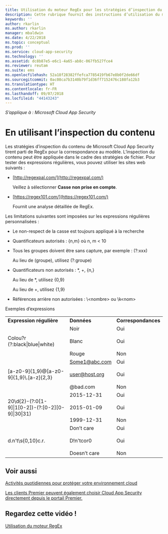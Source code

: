 ```yaml
---
title: Utilisation du moteur RegEx pour les stratégies d’inspection du contenu | Microsoft Docs
description: Cette rubrique fournit des instructions d’utilisation du moteur RegEx pour la correspondance au modèle dans les stratégies Cloud App Security.
keywords: ''
author: rkarlin
ms.author: rkarlin
manager: mbaldwin
ms.date: 4/22/2018
ms.topic: conceptual
ms.prod: ''
ms.service: cloud-app-security
ms.technology: ''
ms.assetid: dc8b87e5-e6c1-4a65-ab8c-067fb527fce4
ms.reviewer: reutam
ms.suite: ems
ms.openlocfilehash: 52a18f28382ffefca7785419fb67e8b0f2de66df
ms.sourcegitcommit: 0ac08ca7b3140b79f1d36ff7152476c188fa12b3
ms.translationtype: HT
ms.contentlocale: fr-FR
ms.lasthandoff: 09/07/2018
ms.locfileid: "44143243"
---
```

*S’applique à : Microsoft Cloud App Security*


# <a name="working-with-the-regex-engine"></a>En utilisant l’inspection du contenu
 
Les stratégies d’inspection du contenu de Microsoft Cloud App Security tirent parti de RegEx pour la correspondance au modèle. L’inspection du contenu peut être appliquée dans le cadre des stratégies de fichier. Pour tester des expressions régulières, vous pouvez utiliser les sites web suivants :  
  
-   [http://regexpal.com/](http://regexpal.com/)  
  
     Veillez à sélectionner **Casse non prise en compte**.  
  
-   [https://regex101.com/](https://regex101.com/)  
  
     Fournit une analyse détaillée de RegEx.  
  
Les limitations suivantes sont imposées sur les expressions régulières personnalisées :  
  
-   Le non-respect de la casse est toujours appliqué à la recherche  
   
-   Quantificateurs autorisés : {n,m} où n, m < 10  
  
-   Tous les groupes doivent être sans capture, par exemple : (?:xxx)  
  
     Au lieu de (groupe), utilisez (?:groupe)  
  
-   Quantificateurs non autorisés : *, +, {n,}  
  
     Au lieu de *, utilisez {0,9}  
  
     Au lieu de +, utilisez {1,9}  
  
-   Références arrière non autorisées : \\<nombre\> ou \k\<nom>  
  
Exemples d’expressions  
  

|                                                               |                                                               |                                    |
|---------------------------------------------------------------|---------------------------------------------------------------|------------------------------------|
|              <strong>Expression régulière</strong>              |                     <strong>Données</strong>                     |      <strong>Correspondances</strong>      |
|            Colou?r (?:black&#124;blue&#124;white)             |   Noir<br /><br /> Blanc<br /><br /> Rouge   | Oui<br /><br /> Oui<br /><br /> Non |
|           [a-z0-9]{1,9}@[a-z0-9]{1,9}\\.[a-z]{2,3}            | Some1@abc.com<br /><br /> user@host.org<br /><br /> @bad.com  | Oui<br /><br /> Oui<br /><br /> Non |
| 20\d{2}-(?:0[1-9]&#124;1[0-2])-(?:[0-2][0-9]&#124;30&#124;31) |   2015-12-31<br /><br /> 2015-01-09<br /><br /> 1999-12-31    | Oui<br /><br /> Oui<br /><br /> Non |
|                       d.n't\s{0,10}c.r.                       | Don’t     care<br /><br /> D!n'tcor0<br /><br /> Doesn’t care | Oui<br /><br /> Oui<br /><br /> Non |

## <a name="see-also"></a>Voir aussi  
[Activités quotidiennes pour protéger votre environnement cloud](daily-activities-to-protect-your-cloud-environment.md)   

[Les clients Premier peuvent également choisir Cloud App Security directement depuis le portail Premier.](https://premier.microsoft.com/)  
  

## <a name="check-out-this-video"></a>Regardez cette vidéo !
[Utilisation du moteur RegEx](https://channel9.msdn.com/Shows/Microsoft-Security/Microsoft-Cloud-App-Security-Working-with-the-Regex-Engine)    